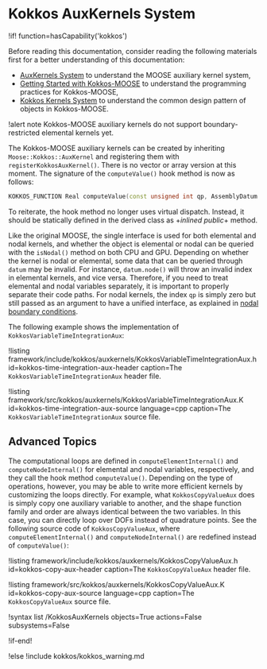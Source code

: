 # Kokkos AuxKernels System

!if! function=hasCapability('kokkos')

Before reading this documentation, consider reading the following materials first for a better understanding of this documentation:

- [AuxKernels System](syntax/AuxKernels/index.md) to understand the MOOSE auxiliary kernel system,
- [Getting Started with Kokkos-MOOSE](syntax/Kokkos/index.md) to understand the programming practices for Kokkos-MOOSE,
- [Kokkos Kernels System](syntax/KokkosKernels/index.md) to understand the common design pattern of objects in Kokkos-MOOSE.

!alert note
Kokkos-MOOSE auxiliary kernels do not support boundary-restricted elemental kernels yet.

The Kokkos-MOOSE auxiliary kernels can be created by inheriting `Moose::Kokkos::AuxKernel` and registering them with `registerKokkosAuxKernel()`.
There is no vector or array version at this moment.
The signature of the `computeValue()` hook method is now as follows:

```cpp
KOKKOS_FUNCTION Real computeValue(const unsigned int qp, AssemblyDatum & datum) const;
```

To reiterate, the hook method no longer uses virtual dispatch.
Instead, it should be statically defined in the derived class as +*inlined public*+ method.

Like the original MOOSE, the single interface is used for both elemental and nodal kernels, and whether the object is elemental or nodal can be queried with the `isNodal()` method on both CPU and GPU.
Depending on whether the kernel is nodal or elemental, some data that can be queried through `datum` may be invalid.
For instance, `datum.node()` will throw an invalid index in elemental kernels, and vice versa.
Therefore, if you need to treat elemental and nodal variables separately, it is important to properly separate their code paths.
For nodal kernels, the index `qp` is simply zero but still passed as an argument to have a unified interface, as explained in [nodal boundary conditions](syntax/KokkosBCs/index.md).

The following example shows the implementation of `KokkosVariableTimeIntegrationAux`:

!listing framework/include/kokkos/auxkernels/KokkosVariableTimeIntegrationAux.h id=kokkos-time-integration-aux-header
         caption=The `KokkosVariableTimeIntegrationAux` header file.

!listing framework/src/kokkos/auxkernels/KokkosVariableTimeIntegrationAux.K id=kokkos-time-integration-aux-source language=cpp
         caption=The `KokkosVariableTimeIntegrationAux` source file.

## Advanced Topics

The computational loops are defined in `computeElementInternal()` and `computeNodeInternal()` for elemental and nodal variables, respectively, and they call the hook method `computeValue()`.
Depending on the type of operations, however, you may be able to write more efficient kernels by customizing the loops directly.
For example, what `KokkosCopyValueAux` does is simply copy one auxiliary variable to another, and the shape function family and order are always identical between the two variables.
In this case, you can directly loop over DOFs instead of quadrature points.
See the following source code of `KokkosCopyValueAux`, where `computeElementInternal()` and `computeNodeInternal()` are redefined instead of `computeValue()`:

!listing framework/include/kokkos/auxkernels/KokkosCopyValueAux.h id=kokkos-copy-aux-header
         caption=The `KokkosCopyValueAux` header file.

!listing framework/src/kokkos/auxkernels/KokkosCopyValueAux.K id=kokkos-copy-aux-source language=cpp
         caption=The `KokkosCopyValueAux` source file.

!syntax list /KokkosAuxKernels objects=True actions=False subsystems=False

!if-end!

!else
!include kokkos/kokkos_warning.md
